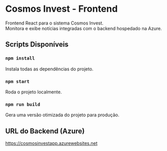 # Cosmos Invest - Frontend

Frontend React para o sistema Cosmos Invest.  
Monitora e exibe notícias integradas com o backend hospedado na Azure.

## Scripts Disponíveis

### `npm install`
Instala todas as dependências do projeto.

### `npm start`
Roda o projeto localmente.

### `npm run build`
Gera uma versão otimizada do projeto para produção.

## URL do Backend (Azure)
https://cosmosinvestapp.azurewebsites.net
